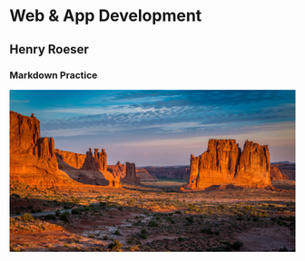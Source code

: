 # Web & App Development
## Henry Roeser
### Markdown Practice

![Desert landscape in New Mexico](new_mexico.jpg)
